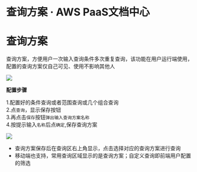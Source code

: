 # 查询方案 · AWS PaaS文档中心

# 查询方案

查询方案，方便用户一次输入查询条件多次重复查询，该功能在用户运行端使用，配置的查询方案仅自己可见、使用不影响其他人

[![](https://docs.awspaas.com/user-manual/aws-pass-console-user-manual-dw-vue3.0-64ga/new_dw/cxfa.png)](<cxfa.png>)

**配置步骤**

1.配置好的条件查询或者范围查询或几个组合查询  
2.点`查询`，显示保存按钮  
3.再点击`保存`按钮`弹出输入查询方案名称`  
4.按提示输入`名称`后点`确定`,保存查询方案

[![](https://docs.awspaas.com/user-manual/aws-pass-console-user-manual-dw-vue3.0-64ga/new_dw/cxfa1.gif)](<cxfa1.gif>)

  * 查询方案保存后在查询区右上角显示，点击选择对应的查询方案进行查询
  * 移动端也支持，常用查询区域显示的是查询方案；自定义查询即前端用户配置的筛选